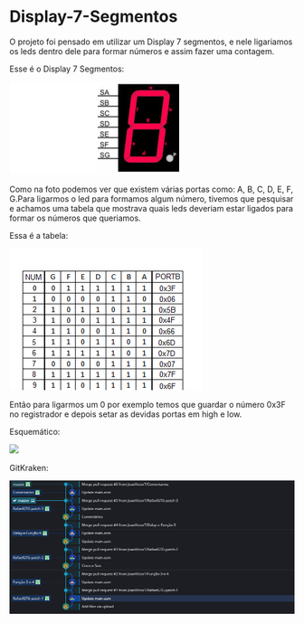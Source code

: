# Display-7-Segmentos

O projeto foi pensado em utilizar um Display 7 segmentos, e nele ligariamos os leds dentro dele para formar números e assim fazer uma contagem.


Esse é o Display 7 Segmentos:


![](https://github.com/JoaoVictorT/Display-7-Segmentos/blob/master/Display7seg.jpg)

Como na foto podemos ver que existem várias portas como: A, B, C, D, E, F, G.Para ligarmos o led para formamos algum número, tivemos que pesquisar e achamos uma tabela que mostrava quais leds deveriam estar ligados para formar os números que queriamos.

Essa é a tabela:


![](https://github.com/JoaoVictorT/Display-7-Segmentos/blob/master/Tabela.png)

Então para ligarmos um 0 por exemplo temos que guardar o número 0x3F no registrador e depois setar as devidas portas em high e low.


Esquemático:

![](https://github.com/JoaoVictorT/Display-7-Segmentos/blob/master/Esquem%C3%A1tico/esquematico.png)

GitKraken:

![](https://github.com/JoaoVictorT/Display-7-Segmentos/blob/master/GitKraken.png)


